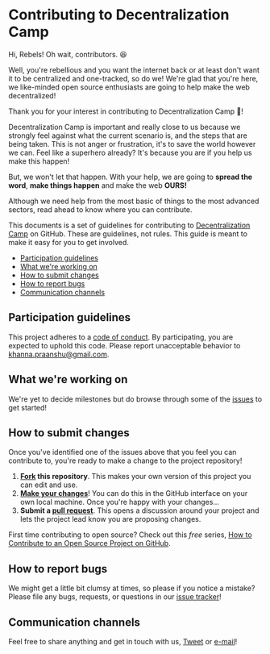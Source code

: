 # Contributing to Decentralization Camp

Hi, Rebels! Oh wait, contributors. :laughing:

Well, you're rebellious and you want the internet back or at least don't want it to be centralized and one-tracked, so do we!
We're glad that you're here, we like-minded open source enthusiasts are going to help make the web decentralized!

Thank you for your interest in contributing to Decentralization Camp :tada:! 

Decentralization Camp is important and really close to us because we strongly feel against what the current scenario is, and the steps that are being taken. This is not anger or frustration, it's to save the world however we can. Feel like a superhero already? It's because you are if you help us make this happen!

But, we won't let that happen. With your help, we are going to **spread the word**, **make things happen** and make the web **OURS!**


Although we need help from the most basic of things to the most advanced sectors, read ahead to know where you can contribute.

This documents is a set of guidelines for contributing to [Decentralization Camp](https://www.github.com/pransh15/decentralization-camp) on GitHub. These are guidelines, not rules. This guide is meant to make it easy for you to get involved.


* [Participation guidelines](#participation-guidelines)
* [What we're working on](#what-were-working-on)
* [How to submit changes](#how-to-submit-changes)
* [How to report bugs](#how-to-report-bugs)
* [Communication channels](#communication-channels)

## Participation guidelines

This project adheres to a [code of conduct](CODE_OF_CONDUCT.md). By participating, you are expected to uphold this code. Please report unacceptable behavior to [khanna.praanshu@gmail.com](mailto:khanna.praanshu@gmail.com).

## What we're working on

We're yet to decide milestones but do browse through some of the [issues](https://github.com/pransh15/decentralization-camp/issues) to get started!

## How to submit changes

Once you've identified one of the issues above that you feel you can contribute to, you're ready to make a change to the project repository!
 
1. **[Fork](https://help.github.com/articles/fork-a-repo/) this repository**. This makes your own version of this project you can edit and use.
2. **[Make your changes](https://guides.github.com/activities/forking/#making-changes)**! You can do this in the GitHub interface on your own local machine. Once you're happy with your changes...
3. **Submit a [pull request](https://help.github.com/articles/proposing-changes-to-a-project-with-pull-requests/)**. This opens a discussion around your project and lets the project lead know you are proposing changes.

First time contributing to open source? Check out this *free* series, [How to Contribute to an Open Source Project on GitHub](https://egghead.io/series/how-to-contribute-to-an-open-source-project-on-github).

## How to report bugs

We might get a little bit clumsy at times, so please if you notice a mistake? Please file any bugs, requests, or questions in our [issue tracker](https://www.github.com/pransh15/decentralization-camp/issues)!

## Communication channels

Feel free to share anything and get in touch with us, [Tweet](https://www.twitter.com/pransh15) or [e-mail](mailto:khanna.praanshu@gmail.com)!

